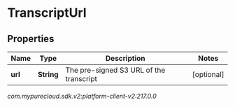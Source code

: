 # TranscriptUrl


## Properties

| Name | Type | Description | Notes |
| ------------ | ------------- | ------------- | ------------- |
| **url** | **String** | The pre-signed S3 URL of the transcript |  [optional] |




_com.mypurecloud.sdk.v2:platform-client-v2:217.0.0_
